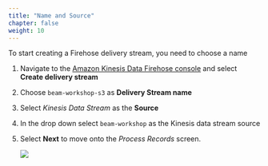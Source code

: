 ```yaml
---
title: "Name and Source"
chapter: false
weight: 10
---
```


To start creating a Firehose delivery stream, you need to choose a name

1. Navigate to the [Amazon Kinesis Data Firehose console](https://console.aws.amazon.com/firehose) and select **Create delivery stream**

1. Choose `beam-workshop-s3` as **Delivery Stream name**

1. Select *Kinesis Data Stream* as the **Source**

1. In the drop down select `beam-workshop` as the Kinesis data stream source

1. Select **Next** to move onto the _Process Records_ screen.

   ![](/images/beam-on-kda/kfh-selectsources3.png)
